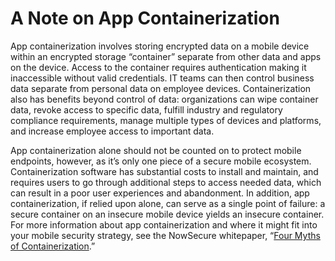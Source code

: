 # A Note on App Containerization

App containerization involves storing encrypted data on a mobile device within an encrypted storage “container” separate from other data and apps on the device. Access to the container requires authentication making it inaccessible without valid credentials. IT teams can then control business data separate from personal data on employee devices. Containerization also has benefits beyond control of data: organizations can wipe container data, revoke access to specific data, fulfill industry and regulatory compliance requirements, manage multiple types of devices and platforms, and increase employee access to important data.

App containerization alone should not be counted on to protect mobile endpoints, however, as it’s only one piece of a secure mobile ecosystem. Containerization software has substantial costs to install and maintain, and requires users to go through additional steps to access needed data, which can result in a poor user experiences and abandonment. In addition, app containerization, if relied upon alone, can serve as a single point of failure: a secure container on an insecure mobile device yields an insecure container. For more information about app containerization and where it might fit into your mobile security strategy, see the NowSecure whitepaper, “[Four Myths of Containerization](https://info.nowsecure.com/containerization-four-myths/).”
